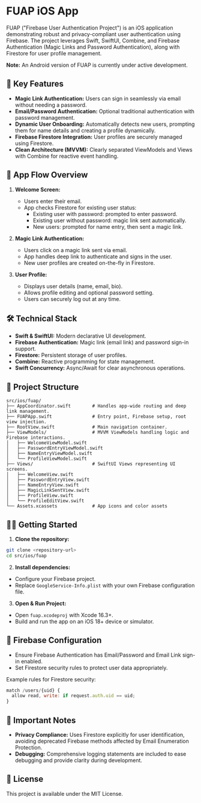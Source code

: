 
# FUAP iOS App

FUAP ("Firebase User Authentication Project") is an iOS application demonstrating robust and privacy-compliant user authentication using Firebase. The project leverages Swift, SwiftUI, Combine, and Firebase Authentication (Magic Links and Password Authentication), along with Firestore for user profile management.

**Note:** An Android version of FUAP is currently under active development.

## 🚀 Key Features

- **Magic Link Authentication:** Users can sign in seamlessly via email without needing a password.
- **Email/Password Authentication:** Optional traditional authentication with password management.
- **Dynamic User Onboarding:** Automatically detects new users, prompting them for name details and creating a profile dynamically.
- **Firebase Firestore Integration:** User profiles are securely managed using Firestore.
- **Clean Architecture (MVVM):** Clearly separated ViewModels and Views with Combine for reactive event handling.

## 📱 App Flow Overview

1. **Welcome Screen:**  
   - Users enter their email.
   - App checks Firestore for existing user status:
     - Existing user with password: prompted to enter password.
     - Existing user without password: magic link sent automatically.
     - New users: prompted for name entry, then sent a magic link.

2. **Magic Link Authentication:**  
   - Users click on a magic link sent via email.
   - App handles deep link to authenticate and signs in the user.
   - New user profiles are created on-the-fly in Firestore.

3. **User Profile:**  
   - Displays user details (name, email, bio).
   - Allows profile editing and optional password setting.
   - Users can securely log out at any time.

## 🛠️ Technical Stack

- **Swift & SwiftUI:** Modern declarative UI development.
- **Firebase Authentication:** Magic link (email link) and password sign-in support.
- **Firestore:** Persistent storage of user profiles.
- **Combine:** Reactive programming for state management.
- **Swift Concurrency:** Async/Await for clear asynchronous operations.

## 📁 Project Structure

```
src/ios/fuap/
├── AppCoordinator.swift        # Handles app-wide routing and deep link management.
├── FUAPApp.swift               # Entry point, Firebase setup, root view injection.
├── RootView.swift              # Main navigation container.
├── ViewModels/                 # MVVM ViewModels handling logic and Firebase interactions.
│   ├── WelcomeViewModel.swift
│   ├── PasswordEntryViewModel.swift
│   ├── NameEntryViewModel.swift
│   └── ProfileViewModel.swift
├── Views/                      # SwiftUI Views representing UI screens.
│   ├── WelcomeView.swift
│   ├── PasswordEntryView.swift
│   ├── NameEntryView.swift
│   ├── MagicLinkSentView.swift
│   ├── ProfileView.swift
│   └── ProfileEditView.swift
└── Assets.xcassets             # App icons and color assets
```

## 🧑‍💻 Getting Started

1. **Clone the repository:**

```bash
git clone <repository-url>
cd src/ios/fuap
```

2. **Install dependencies:**

- Configure your Firebase project.
- Replace `GoogleService-Info.plist` with your own Firebase configuration file.

3. **Open & Run Project:**

- Open `fuap.xcodeproj` with Xcode 16.3+.
- Build and run the app on an iOS 18+ device or simulator.

## 🔗 Firebase Configuration

- Ensure Firebase Authentication has Email/Password and Email Link sign-in enabled.
- Set Firestore security rules to protect user data appropriately.

Example rules for Firestore security:
```javascript
match /users/{uid} {
  allow read, write: if request.auth.uid == uid;
}
```

## 📌 Important Notes

- **Privacy Compliance:** Uses Firestore explicitly for user identification, avoiding deprecated Firebase methods affected by Email Enumeration Protection.
- **Debugging:** Comprehensive logging statements are included to ease debugging and provide clarity during development.

## 📃 License

This project is available under the MIT License.
